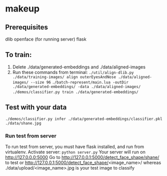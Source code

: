 # makeup

## Prerequisites
dlib 
openface
(for running server) flask   

## To train:
1. Delete ./data/generated-embeddings and ./data/aligned-images
2. Run these commands from terminal:
`./util/align-dlib.py ./data/training-images/ align outerEyesAndNose ./data/aligned-images/ --size 96`
`./batch-represent/main.lua -outDir ./data/generated-embeddings/ -data ./data/aligned-images/`
`./demos/classifier.py train ./data/generated-embeddings/`   

## Test with your data
`./demos/classifier.py infer ./data/generated-embeddings/classifier.pkl ./data/shane.jpg`  

### Run test from server
To run test from server, you must have flask installed, and run from virtualenv.
Activate server:
`python server.py`
Your server will run on http://127.0.0.0:5000
Go to http://127.0.0.1:5000/detect_face_shape/shane/ to test or http://127.0.0.1:5000/detect_face_shape/<image_name>/ whereas ./data/upload/<image_name>.jpg is your test image to classify
